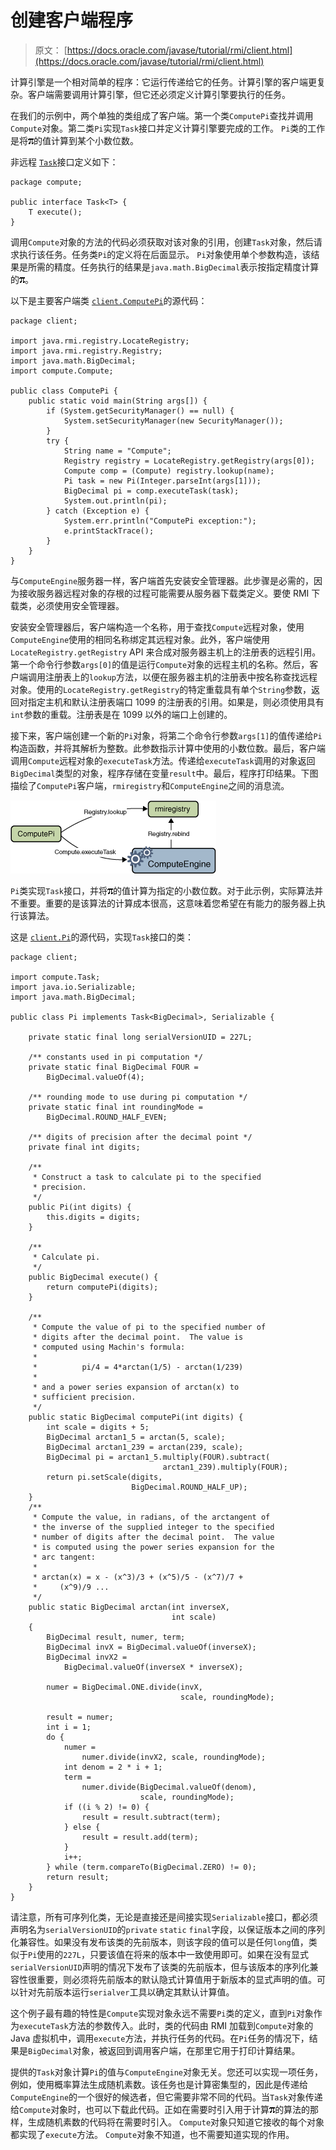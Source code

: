 # 创建客户端程序

> 原文： [https://docs.oracle.com/javase/tutorial/rmi/client.html](https://docs.oracle.com/javase/tutorial/rmi/client.html)

计算引擎是一个相对简单的程序：它运行传递给它的任务。计算引擎的客户端更复杂。客户端需要调用计算引擎，但它还必须定义计算引擎要执行的任务。

在我们的示例中，两个单独的类组成了客户端。第一个类`ComputePi`查找并调用`Compute`对象。第二类`Pi`实现`Task`接口并定义计算引擎要完成的工作。 `Pi`类的工作是将![the pi symbol](img/1000ed6961e308609010dca5338f3e68.jpg)的值计算到某个小数位数。

非远程 [``Task``](examples/compute/Task.java)接口定义如下：

```
package compute;

public interface Task<T> {
    T execute();
}

```

调用`Compute`对象的方法的代码必须获取对该对象的引用，创建`Task`对象，然后请求执行该任务。任务类`Pi`的定义将在后面显示。 `Pi`对象使用单个参数构造，该结果是所需的精度。任务执行的结果是`java.math.BigDecimal`表示按指定精度计算的![the pi symbol](img/1000ed6961e308609010dca5338f3e68.jpg)。

以下是主要客户端类 [``client.ComputePi``](examples/client/ComputePi.java)的源代码：

```
package client;

import java.rmi.registry.LocateRegistry;
import java.rmi.registry.Registry;
import java.math.BigDecimal;
import compute.Compute;

public class ComputePi {
    public static void main(String args[]) {
        if (System.getSecurityManager() == null) {
            System.setSecurityManager(new SecurityManager());
        }
        try {
            String name = "Compute";
            Registry registry = LocateRegistry.getRegistry(args[0]);
            Compute comp = (Compute) registry.lookup(name);
            Pi task = new Pi(Integer.parseInt(args[1]));
            BigDecimal pi = comp.executeTask(task);
            System.out.println(pi);
        } catch (Exception e) {
            System.err.println("ComputePi exception:");
            e.printStackTrace();
        }
    }    
}

```

与`ComputeEngine`服务器一样，客户端首先安装安全管理器。此步骤是必需的，因为接收服务器远程对象的存根的过程可能需要从服务器下载类定义。要使 RMI 下载类，必须使用安全管理器。

安装安全管理器后，客户端构造一个名称，用于查找`Compute`远程对象，使用`ComputeEngine`使用的相同名称绑定其远程对象。此外，客户端使用`LocateRegistry.getRegistry` API 来合成对服务器主机上的注册表的远程引用。第一个命令行参数`args[0]`的值是运行`Compute`对象的远程主机的名称。然后，客户端调用注册表上的`lookup`方法，以便在服务器主机的注册表中按名称查找远程对象。使用的`LocateRegistry.getRegistry`的特定重载具有单个`String`参数，返回对指定主机和默认注册表端口 1099 的注册表的引用。如果是，则必须使用具有`int`参数的重载。注册表是在 1099 以外的端口上创建的。

接下来，客户端创建一个新的`Pi`对象，将第二个命令行参数`args[1]`的值传递给`Pi`构造函数，并将其解析为整数。此参数指示计算中使用的小数位数。最后，客户端调用`Compute`远程对象的`executeTask`方法。传递给`executeTask`调用的对象返回`BigDecimal`类型的对象，程序存储在变量`result`中。最后，程序打印结果。下图描绘了`ComputePi`客户端，`rmiregistry`和`ComputeEngine`之间的消息流。

![the flow of messages between the compute engine, the registry, and the client.](img/632c05578175cb6c2d3d273437073676.jpg)

`Pi`类实现`Task`接口，并将![the pi symbol](img/18da0a76f9e973138bc9428740982fff.jpg)的值计算为指定的小数位数。对于此示例，实际算法并不重要。重要的是该算法的计算成本很高，这意味着您希望在有能力的服务器上执行该算法。

这是 [``client.Pi``](examples/client/Pi.java)的源代码，实现`Task`接口的类：

```
package client;

import compute.Task;
import java.io.Serializable;
import java.math.BigDecimal;

public class Pi implements Task<BigDecimal>, Serializable {

    private static final long serialVersionUID = 227L;

    /** constants used in pi computation */
    private static final BigDecimal FOUR =
        BigDecimal.valueOf(4);

    /** rounding mode to use during pi computation */
    private static final int roundingMode = 
        BigDecimal.ROUND_HALF_EVEN;

    /** digits of precision after the decimal point */
    private final int digits;

    /**
     * Construct a task to calculate pi to the specified
     * precision.
     */
    public Pi(int digits) {
        this.digits = digits;
    }

    /**
     * Calculate pi.
     */
    public BigDecimal execute() {
        return computePi(digits);
    }

    /**
     * Compute the value of pi to the specified number of 
     * digits after the decimal point.  The value is 
     * computed using Machin's formula:
     *
     *          pi/4 = 4*arctan(1/5) - arctan(1/239)
     *
     * and a power series expansion of arctan(x) to 
     * sufficient precision.
     */
    public static BigDecimal computePi(int digits) {
        int scale = digits + 5;
        BigDecimal arctan1_5 = arctan(5, scale);
        BigDecimal arctan1_239 = arctan(239, scale);
        BigDecimal pi = arctan1_5.multiply(FOUR).subtract(
                                  arctan1_239).multiply(FOUR);
        return pi.setScale(digits, 
                           BigDecimal.ROUND_HALF_UP);
    }
    /**
     * Compute the value, in radians, of the arctangent of 
     * the inverse of the supplied integer to the specified
     * number of digits after the decimal point.  The value
     * is computed using the power series expansion for the
     * arc tangent:
     *
     * arctan(x) = x - (x^3)/3 + (x^5)/5 - (x^7)/7 + 
     *     (x^9)/9 ...
     */   
    public static BigDecimal arctan(int inverseX, 
                                    int scale) 
    {
        BigDecimal result, numer, term;
        BigDecimal invX = BigDecimal.valueOf(inverseX);
        BigDecimal invX2 = 
            BigDecimal.valueOf(inverseX * inverseX);

        numer = BigDecimal.ONE.divide(invX,
                                      scale, roundingMode);

        result = numer;
        int i = 1;
        do {
            numer = 
                numer.divide(invX2, scale, roundingMode);
            int denom = 2 * i + 1;
            term = 
                numer.divide(BigDecimal.valueOf(denom),
                             scale, roundingMode);
            if ((i % 2) != 0) {
                result = result.subtract(term);
            } else {
                result = result.add(term);
            }
            i++;
        } while (term.compareTo(BigDecimal.ZERO) != 0);
        return result;
    }
}

```

请注意，所有可序列化类，无论是直接还是间接实现`Serializable`接口，都必须声明名为`serialVersionUID`的`private` `static` `final`字段，以保证版本之间的序列化兼容性。如果没有发布该类的先前版本，则该字段的值可以是任何`long`值，类似于`Pi`使用的`227L`，只要该值在将来的版本中一致使用即可。如果在没有显式`serialVersionUID`声明的情况下发布了该类的先前版本，但与该版本的序列化兼容性很重要，则必须将先前版本的默认隐式计算值用于新版本的显式声明的值。可以针对先前版本运行`serialver`工具以确定其默认计算值。

这个例子最有趣的特性是`Compute`实现对象永远不需要`Pi`类的定义，直到`Pi`对象作为`executeTask`方法的参数传入。此时，类的代码由 RMI 加载到`Compute`对象的 Java 虚拟机中，调用`execute`方法，并执行任务的代码。在`Pi`任务的情况下，结果是`BigDecimal`对象，被返回到调用客户端，在那里它用于打印计算结果。

提供的`Task`对象计算`Pi`的值与`ComputeEngine`对象无关。您还可以实现一项任务，例如，使用概率算法生成随机素数。该任务也是计算密集型的，因此是传递给`ComputeEngine`的一个很好的候选者，但它需要非常不同的代码。当`Task`对象传递给`Compute`对象时，也可以下载此代码。正如在需要时引入用于计算![the pi symbol](img/18da0a76f9e973138bc9428740982fff.jpg)的算法的那样，生成随机素数的代码将在需要时引入。 `Compute`对象只知道它接收的每个对象都实现了`execute`方法。 `Compute`对象不知道，也不需要知道实现的作用。